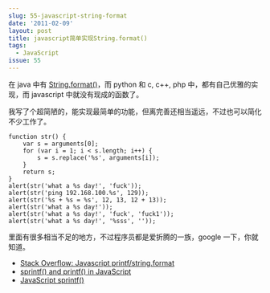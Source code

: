 ```yaml
---
slug: 55-javascript-string-format
date: '2011-02-09'
layout: post
title: javascript简单实现String.format()
tags:
  - JavaScript
issue: 55
---
```


在 java 中有 [String.format()][1]，而 python 和 c, c++, php 中，都有自己优雅的实现，而 javascript 中就没有现成的函数了。


我写了个超简陋的，能实现最简单的功能，但离完善还相当遥远，不过也可以简化不少工作了。

    function str() {
        var s = arguments[0];
        for (var i = 1; i < s.length; i++) {
            s = s.replace('%s', arguments[i]);
        }
        return s;
    }
    alert(str('what a %s day!', 'fuck'));
    alert(str('ping 192.168.100.%s', 129));
    alert(str('%s + %s = %s', 12, 13, 12 + 13));
    alert(str('what a %s day!'));
    alert(str('what a %s day!', 'fuck', 'fuck1'));
    alert(str('what a %s day!', '%sss', ''));

里面有很多相当不足的地方，不过程序员都是爱折腾的一族，google 一下，你就知道。

 * [Stack Overflow: Javascript printf/string.format][2]
 * [sprintf() and printf() in JavaScript][3]
 * [JavaScript sprintf()][4]

[1]: http://download.oracle.com/javase/1.5.0/docs/api/java/lang/String.html
[2]: http://stackoverflow.com/questions/610406/javascript-printf-string-format
[3]: http://jan.moesen.nu/code/javascript/sprintf-and-printf-in-javascript/
[4]: http://www.diveintojavascript.com/projects/javascript-sprintf
